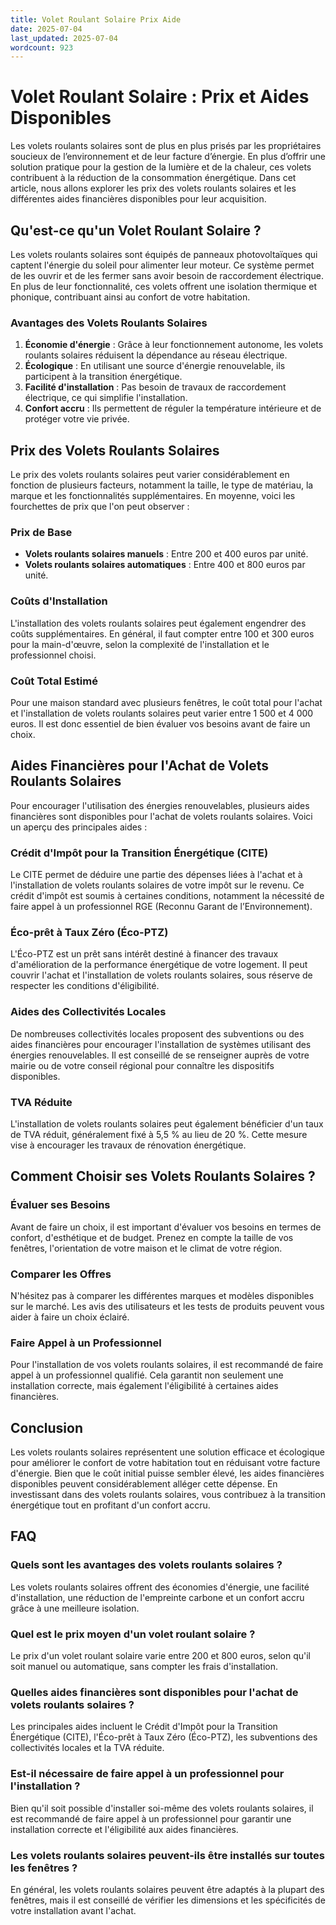 ```yaml
---
title: Volet Roulant Solaire Prix Aide
date: 2025-07-04
last_updated: 2025-07-04
wordcount: 923
---
```


# Volet Roulant Solaire : Prix et Aides Disponibles

Les volets roulants solaires sont de plus en plus prisés par les propriétaires soucieux de l’environnement et de leur facture d’énergie. En plus d’offrir une solution pratique pour la gestion de la lumière et de la chaleur, ces volets contribuent à la réduction de la consommation énergétique. Dans cet article, nous allons explorer les prix des volets roulants solaires et les différentes aides financières disponibles pour leur acquisition.

## Qu'est-ce qu'un Volet Roulant Solaire ?

Les volets roulants solaires sont équipés de panneaux photovoltaïques qui captent l'énergie du soleil pour alimenter leur moteur. Ce système permet de les ouvrir et de les fermer sans avoir besoin de raccordement électrique. En plus de leur fonctionnalité, ces volets offrent une isolation thermique et phonique, contribuant ainsi au confort de votre habitation.

### Avantages des Volets Roulants Solaires

1. **Économie d'énergie** : Grâce à leur fonctionnement autonome, les volets roulants solaires réduisent la dépendance au réseau électrique.
2. **Écologique** : En utilisant une source d'énergie renouvelable, ils participent à la transition énergétique.
3. **Facilité d'installation** : Pas besoin de travaux de raccordement électrique, ce qui simplifie l'installation.
4. **Confort accru** : Ils permettent de réguler la température intérieure et de protéger votre vie privée.

## Prix des Volets Roulants Solaires

Le prix des volets roulants solaires peut varier considérablement en fonction de plusieurs facteurs, notamment la taille, le type de matériau, la marque et les fonctionnalités supplémentaires. En moyenne, voici les fourchettes de prix que l'on peut observer :

### Prix de Base

- **Volets roulants solaires manuels** : Entre 200 et 400 euros par unité.
- **Volets roulants solaires automatiques** : Entre 400 et 800 euros par unité.

### Coûts d'Installation

L'installation des volets roulants solaires peut également engendrer des coûts supplémentaires. En général, il faut compter entre 100 et 300 euros pour la main-d'œuvre, selon la complexité de l'installation et le professionnel choisi.

### Coût Total Estimé

Pour une maison standard avec plusieurs fenêtres, le coût total pour l'achat et l'installation de volets roulants solaires peut varier entre 1 500 et 4 000 euros. Il est donc essentiel de bien évaluer vos besoins avant de faire un choix.

## Aides Financières pour l'Achat de Volets Roulants Solaires

Pour encourager l'utilisation des énergies renouvelables, plusieurs aides financières sont disponibles pour l'achat de volets roulants solaires. Voici un aperçu des principales aides :

### Crédit d'Impôt pour la Transition Énergétique (CITE)

Le CITE permet de déduire une partie des dépenses liées à l'achat et à l'installation de volets roulants solaires de votre impôt sur le revenu. Ce crédit d'impôt est soumis à certaines conditions, notamment la nécessité de faire appel à un professionnel RGE (Reconnu Garant de l’Environnement).

### Éco-prêt à Taux Zéro (Éco-PTZ)

L'Éco-PTZ est un prêt sans intérêt destiné à financer des travaux d'amélioration de la performance énergétique de votre logement. Il peut couvrir l'achat et l'installation de volets roulants solaires, sous réserve de respecter les conditions d'éligibilité.

### Aides des Collectivités Locales

De nombreuses collectivités locales proposent des subventions ou des aides financières pour encourager l'installation de systèmes utilisant des énergies renouvelables. Il est conseillé de se renseigner auprès de votre mairie ou de votre conseil régional pour connaître les dispositifs disponibles.

### TVA Réduite

L'installation de volets roulants solaires peut également bénéficier d'un taux de TVA réduit, généralement fixé à 5,5 % au lieu de 20 %. Cette mesure vise à encourager les travaux de rénovation énergétique.

## Comment Choisir ses Volets Roulants Solaires ?

### Évaluer ses Besoins

Avant de faire un choix, il est important d'évaluer vos besoins en termes de confort, d'esthétique et de budget. Prenez en compte la taille de vos fenêtres, l'orientation de votre maison et le climat de votre région.

### Comparer les Offres

N'hésitez pas à comparer les différentes marques et modèles disponibles sur le marché. Les avis des utilisateurs et les tests de produits peuvent vous aider à faire un choix éclairé.

### Faire Appel à un Professionnel

Pour l'installation de vos volets roulants solaires, il est recommandé de faire appel à un professionnel qualifié. Cela garantit non seulement une installation correcte, mais également l'éligibilité à certaines aides financières.

## Conclusion

Les volets roulants solaires représentent une solution efficace et écologique pour améliorer le confort de votre habitation tout en réduisant votre facture d'énergie. Bien que le coût initial puisse sembler élevé, les aides financières disponibles peuvent considérablement alléger cette dépense. En investissant dans des volets roulants solaires, vous contribuez à la transition énergétique tout en profitant d'un confort accru.

## FAQ

### Quels sont les avantages des volets roulants solaires ?

Les volets roulants solaires offrent des économies d'énergie, une facilité d'installation, une réduction de l'empreinte carbone et un confort accru grâce à une meilleure isolation.

### Quel est le prix moyen d'un volet roulant solaire ?

Le prix d'un volet roulant solaire varie entre 200 et 800 euros, selon qu'il soit manuel ou automatique, sans compter les frais d'installation.

### Quelles aides financières sont disponibles pour l'achat de volets roulants solaires ?

Les principales aides incluent le Crédit d'Impôt pour la Transition Énergétique (CITE), l'Éco-prêt à Taux Zéro (Éco-PTZ), les subventions des collectivités locales et la TVA réduite.

### Est-il nécessaire de faire appel à un professionnel pour l'installation ?

Bien qu'il soit possible d'installer soi-même des volets roulants solaires, il est recommandé de faire appel à un professionnel pour garantir une installation correcte et l'éligibilité aux aides financières.

### Les volets roulants solaires peuvent-ils être installés sur toutes les fenêtres ?

En général, les volets roulants solaires peuvent être adaptés à la plupart des fenêtres, mais il est conseillé de vérifier les dimensions et les spécificités de votre installation avant l'achat.